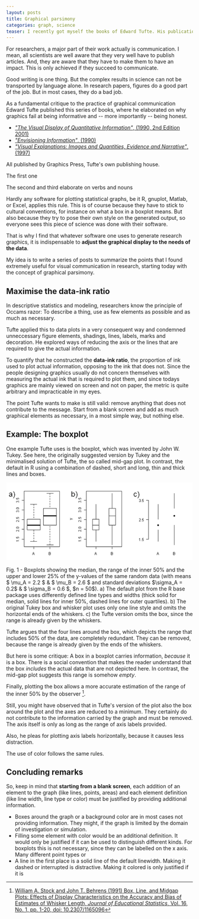 ```yaml
---
layout: posts
title: Graphical parsimony
categories: graph, science
teaser: I recently got myself the books of Edward Tufte. His publications are said to have revolutionised visual communication. At least that's what graphic designers say. Some of his principles made their way into scientific graphs as well. But they are far from being universally applied. Why is that? And how to change it in your work?
--- 
```


For researchers, a major part of their work actually is communication. I mean, all scientists are well aware that they very well have to publish articles. And, they are aware that they have to make them to have an impact. This is  only achieved if they succeed to communicate. 

Good writing is one thing. But the complex results in science can not be transported by language alone. In research papers, figures do a good part of the job. But in most cases, they do a bad job.  

As a fundamental critique to the practice of graphical communication Edward Tufte published this series of books, where he elaborated on why graphics fail at being informative and -- more importantly -- being honest.

- [*"The Visual Display of Quantitative Information"*, (1990, 2nd Edition 2001)](http://www.edwardtufte.com/tufte/books_vdqi)
- [*"Envisioning Information"*, (1990)](http://www.edwardtufte.com/tufte/books_ei)
- [*"Visual Explanations: Images and Quantities, Evidence and Narrative"*, (1997)](http://www.edwardtufte.com/tufte/books_visex)

All published by Graphics Press, Tufte's own publishing house.

The first one 

The second and third elaborate on verbs and nouns

Hardly any software for plotting statistical graphs, be it R, gnuplot, Matlab, or Excel, applies this rule. This is of course because they have to stick to cultural conventions, for instance on what a box in a boxplot means. But also because they try to pose their own style on the generated output, so everyone sees this piece of science was done with their software. 

That is why I find that whatever software one uses to generate research graphics, it is indispensable to **adjust the graphical display to the needs of the data**.

My idea is to write a series of posts to summarize the points that I found extremely useful for visual communication in research, starting today with the concept of graphical parsimony.

## Maximise the data-ink ratio

In descriptive statistics and modeling, researchers know the principle of Occams razor: To describe a thing, use as few elements as possible and as much as necessary. 

Tufte applied this to data plots in a very consequent way and condemned unneccessary figure elements, shadings, lines, labels, marks and decoration. He explored ways of reducing the axis or the lines that are required to give the actual information.

To quantify that he constructed the **data-ink ratio**, the proportion of ink used to plot actual information, opposing to the ink that does not. Since the people designing graphics usually do not concern themselves with measuring the actual ink that is required to plot them, and since todays graphics are mainly viewed on screen and not on paper, the metric is quite arbitrary and impracticable in my eyes.

The point Tufte wants to make is still valid: remove anything that does not contribute to the message. Start from a blank screen and add as much graphical elements as necessary, in a most simple way, but nothing else.


## Example: The boxplot

One example Tufte uses is the boxplot, which was invented by John W. Tukey. See here, the originally suggested version by Tukey and the minimalised solution of Tufte, the so called mid-gap plot. In contrast, the default in R using a combination of dashed, short and long, thin and thick lines and boxes. 

![](/assets/boxplots.png)
<figcaption> Fig. 1 - Boxplots showing the median, the range of the inner 50% and the upper and lower 25% of the y-values of the same random data (with means $ \mu_A = 2.2 $ & $ \mu_B = 2.6 $ and standard deviations $\sigma_A = 0.2$ & $ \sigma_B = 0.6 $, $n = 50$).  a) The default plot from the R base package uses differently defined line types and widths (thick solid for median, solid lines for inner 50%, dashed lines for outer quartiles). b) The original Tukey box and whisker plot uses only one line style and omits the horizontal ends of the whiskers. c) the Tufte version omits the box, since the range is already given by the whiskers. </figcaption>


Tufte argues that the four lines around the box, which depicts the range that includes 50% of the data, are completely redundant. They can be removed, because the range is already given by the ends of the whiskers. 

But here is some critique: A box in a boxplot carries information, *because* it is a box. There is a social convention that makes the reader understand that the box *includes* the actual data that are not depicted here. In contrast, the mid-gap plot suggests this range is somehow *empty*. 

Finally, plotting the box allows a more accurate estimation of the range of the inner 50% by the observer [^1]. 

Still, you might have observed that in Tufte's version of the plot also the box around the plot and the axes are reduced to a minimum. They certainly do not contribute to the information carried by the graph and must be removed. The axis itself is only as long as the range of axis labels provided.
 
Also, he pleas for plotting axis labels horizontally, because it causes less distraction. 



The use of color follows the same rules. 


## Concluding remarks

So, keep in mind that **starting from a blank screen**, each addition of an element to the graph (like lines, points, areas) and each element definition (like line width, line type or color) must be justified by providing additional information.

- Boxes around the graph or a background color are in most cases not providing information. They might, if the graph is limited by the domain of investigation or simulation. 
- Filling some element with color would be an additional definition. It would only be justified if it can be used to distinguish different kinds. For boxplots this is not necessary, since they can be labelled on the x axis. Many different point types or 
- A line in the first place is a solid line of the default linewidth. Making it dashed or interrupted is distractive. Making it colored is only justified if it is 



[^1]: [William A. Stock and John T. Behrens (1991) Box, Line, and Midgap Plots: Effects of Display Characteristics on the Accuracy and Bias of Estimates of Whisker Length, *Journal of Educational Statistics*, Vol. 16, No. 1, pp. 1-20, doi: 10.2307/1165096](http://www.jstor.org/stable/1165096)

